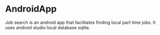 # AndroidApp
Job search is an android app that facilitates  finding local part time jobs. It uses android studio local database sqlite.
